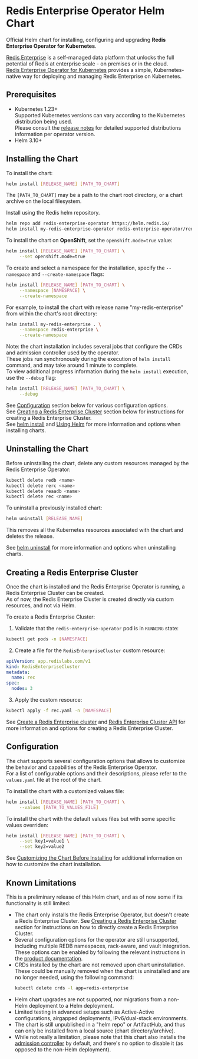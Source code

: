 # Redis Enterprise Operator Helm Chart

Official Helm chart for installing, configuring and upgrading **Redis Enterprise Operator for Kubernetes**.

[Redis Enterprise](https://redis.com/redis-enterprise-software/overview/) is a self-managed data platform that unlocks the full potential of Redis at enterprise scale - on premises or in the cloud.  
[Redis Enterprise Operator for Kubernetes](https://redis.com/redis-enterprise-software/redis-enterprise-on-kubernetes/) provides a simple, Kubernetes-native way for deploying and managing Redis Enterprise on Kubernetes.

## Prerequisites

- Kubernetes 1.23+  
  Supported Kubernetes versions can vary according to the Kubernetes distribution being used.  
  Please consult the [release notes](https://redis.io/docs/latest/operate/kubernetes/release-notes/) for detailed supported distributions information per operator version.
- Helm 3.10+

## Installing the Chart

To install the chart:

```sh
helm install [RELEASE_NAME] [PATH_TO_CHART]
```

The `[PATH_TO_CHART]` may be a path to the chart root directory, or a chart archive on the local filesystem.  

Install using the Redis helm repository.

```sh
helm repo add redis-enterprise-operator https://helm.redis.io/
helm install my-redis-enterprise-operator redis-enterprise-operator/redis-enterprise-operator --version 7.8.6-3
```

To install the chart on **OpenShift**, set the `openshift.mode=true` value:

```sh
helm install [RELEASE_NAME] [PATH_TO_CHART] \
     --set openshift.mode=true
```

To create and select a namespace for the installation, specify the `--namespace` and `--create-namespace` flags:

```sh
helm install [RELEASE_NAME] [PATH_TO_CHART] \
     --namespace [NAMESPACE] \
     --create-namespace
```

For example, to install the chart with release name "my-redis-enterprise" from within the chart's root directory:

```sh
helm install my-redis-enterprise . \
     --namespace redis-enterprise \
     --create-namespace
```

Note: the chart installation includes several jobs that configure the CRDs and admission controller used by the operator.  
These jobs run synchronously during the execution of `helm install` command, and may take around 1 minute to complete.  
To view additional progress information during the `helm install` execution, use the `--debug` flag:

```sh
helm install [RELEASE_NAME] [PATH_TO_CHART] \
     --debug
```

See [Configuration](#configuration) section below for various configuration options.  
See [Creating a Redis Enterprise Cluster](#creating-a-redis-enterprise-cluster) section below for instructions for creating a Redis Enterprise Cluster.  
See [helm install](https://helm.sh/docs/helm/helm_install/) and [Using Helm](https://helm.sh/docs/intro/using_helm/#helm-install-installing-a-package) for more information and options when installing charts.

## Uninstalling the Chart

Before uninstalling the chart, delete any custom resources managed by the Redis Enterprise Operator:

```sh
kubectl delete redb <name>
kubectl delete rerc <name>
kubectl delete reaadb <name>
kubectl delete rec <name>
```

To uninstall a previously installed chart:

```sh
helm uninstall [RELEASE_NAME]
```

This removes all the Kubernetes resources associated with the chart and deletes the release.

See [helm uninstall](https://helm.sh/docs/helm/helm_uninstall/) for more information and options when uninstalling charts.

## Creating a Redis Enterprise Cluster

Once the chart is installed and the Redis Enterprise Operator is running, a Redis Enterprise Cluster can be created.  
As of now, the Redis Enterprise Cluster is created directly via custom resources, and not via Helm.

To create a Redis Enterprise Cluster:

1. Validate that the `redis-enterprise-operator` pod is in `RUNNING` state:

```sh
kubectl get pods -n [NAMESPACE]
```

2. Create a file for the `RedisEnterpriseCluster` custom resource:

```yaml
apiVersion: app.redislabs.com/v1
kind: RedisEnterpriseCluster
metadata:
  name: rec
spec:
  nodes: 3
```

3. Apply the custom resource:

```sh
kubectl apply -f rec.yaml -n [NAMESPACE]
```

See [Create a Redis Enterprise cluster](https://redis.io/docs/latest/operate/kubernetes/deployment/quick-start/#create-a-redis-enterprise-cluster-rec) and [Redis Enterprise Cluster API](https://github.com/RedisLabs/redis-enterprise-k8s-docs/blob/master/redis_enterprise_cluster_api.md) for more information and options for creating a Redis Enterprise Cluster.

## Configuration

The chart supports several configuration options that allows to customize the behavior and capabilities of the Redis Enterprise Operator.  
For a list of configurable options and their descriptions, please refer to the `values.yaml` file at the root of the chart.

To install the chart with a customized values file:

```sh
helm install [RELEASE_NAME] [PATH_TO_CHART] \
     --values [PATH_TO_VALUES_FILE]
```

To install the chart with the default values files but with some specific values overriden:

```sh
helm install [RELEASE_NAME] [PATH_TO_CHART] \
     --set key1=value1 \
     --set key2=value2
```

See [Customizing the Chart Before Installing](https://helm.sh/docs/intro/using_helm/#customizing-the-chart-before-installing) for additional information on how to customize the chart installation.

## Known Limitations

This is a preliminary release of this Helm chart, and as of now some if its functionality is still limited:

- The chart only installs the Redis Enterprise Operator, but doesn't create a Redis Enterprise Cluster. See [Creating a Redis Enterprise Cluster](#creating-a-redis-enterprise-cluster) section for instructions on how to directly create a Redis Enterprise Cluster.
- Several configuration options for the operator are still unsupported, including multiple REDB namespaces, rack-aware, and vault integration. These options can be enabled by following the relevant instructions in the [product documentation](https://redis.io/docs/latest/operate/kubernetes/).
- CRDs installed by the chart are not removed upon chart uninstallation. These could be manually removed when the chart is uninstalled and are no longer needed, using the following command:
  ```sh
  kubectl delete crds -l app=redis-enterprise
  ```
- Helm chart upgrades are not supported, nor migrations from a non-Helm deployment to a Helm deployment.
- Limited testing in advanced setups such as Active-Active configurations, airgapped deployments, IPv6/dual-stack environments.
- The chart is still unpublished in a "helm repo" or ArtifactHub, and thus can only be installed from a local source (chart directory/archive).
- While not really a limitation, please note that this chart also installs the [admission controller](https://redis.io/docs/latest/operate/kubernetes/deployment/quick-start/#enable-the-admission-controller) by default, and there's no option to disable it (as opposed to the non-Helm deployment).
